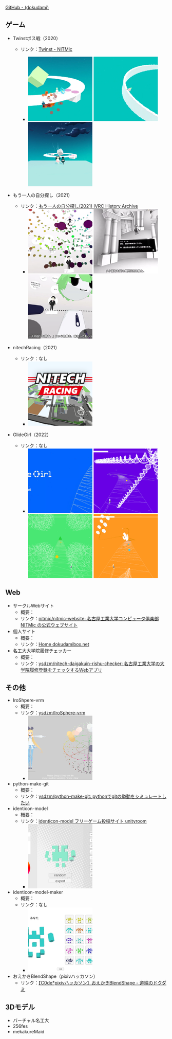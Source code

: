 
[GitHub - (dokudami)](https://github.com/ysdzm)

## ゲーム

- Twinstボス戦（2020）
    - リンク：[Twinst - NITMic](https://nitmic.club.nitech.ac.jp/post/0004/)

        - <img src="image.png" alt="alt text" width="200" height="200" style="object-fit: cover;"> <img src="image-1.png" alt="alt text" width="200" height="200" style="object-fit: cover;"> <img src="image-2.png" alt="alt text" width="200" height="200" style="object-fit: cover;">

- もう一人の自分探し（2021）
    - リンク：[もう一人の自分探し(2021) IVRC History Archive](https://ivrc.net/archive/%E3%82%82%E3%81%86%E4%B8%80%E4%BA%BA%E3%81%AE%E8%87%AA%E5%88%86%E6%8E%A2%E3%81%972021/)
        - <img src="image-7.png" alt="alt text" width="200" height="200" style="object-fit: cover;"> <img src="image-9.png" alt="alt text" width="200" height="200" style="object-fit: cover;"> <img src="image-10.png" alt="alt text" width="200" height="200" style="object-fit: cover;">
        
- nitechRacing（2021）
    - リンク：なし
        - <img src="image-14.png" alt="alt text" width="200" height="200" style="object-fit: cover;">
- GlideGirl（2022）
    - リンク：なし
        - <img src="image-12.png" alt="alt text" width="200" height="200" style="object-fit: cover;"> <img src="image-3.png" alt="alt text" width="200" height="200" style="object-fit: cover;"> <img src="image-4.png" alt="alt text" width="200" height="200" style="object-fit: cover;"> <img src="image-5.png" alt="alt text" width="200" height="200" style="object-fit: cover;">

## Web

- サークルWebサイト
    - 概要：
    - リンク：[nitmic/nitmic-website: 名古屋工業大学コンピュータ俱楽部 NITMic の公式ウェブサイト](https://github.com/nitmic/nitmic-website)
- 個人サイト
    - 概要：
    - リンク：[Home dokudamibox.net](https://dokudamibox.net/)
- 名工大大学院履修チェッカー
    - 概要：
    - リンク：[ysdzm/nitech-daigakuin-rishu-checker: 名古屋工業大学の大学院履修登録をチェックするWebアプリ](https://github.com/ysdzm/nitech-daigakuin-rishu-checker)

## その他

- IroShpere-vrm
    - 概要：
    - リンク：[ysdzm/IroSphere-vrm](https://github.com/ysdzm/IroSphere-vrm)
        - <img src="image-13.png" alt="alt text" width="200" height="200" style="object-fit: cover;">
- python-make-git
    - 概要：
    - リンク：[ysdzm/python-make-git: pythonでgitの挙動をシミュレートしたい](https://github.com/ysdzm/python-make-git)
- identicon-model
    - 概要：
    - リンク：[identicon-model フリーゲーム投稿サイト unityroom](https://unityroom.com/games/identicon-model)
        - <img src="image-11.png" alt="alt text" width="200" height="200" style="object-fit: cover;">
- identicon-model-maker
    - 概要：
    - リンク：なし
        - <img src="image-6.png" alt="alt text" width="200" height="200" style="object-fit: cover;">
- おえかきBlendShape（pixivハッカソン）
    - リンク：[【C0de*pixivハッカソン】おえかきBlendShape - 道端のドクダミ](https://dokudamichang.hatenablog.com/entry/2024/02/10/034112)

## 3Dモデル
- バーチャル名工大
- 256fes
- mekakureMaid
